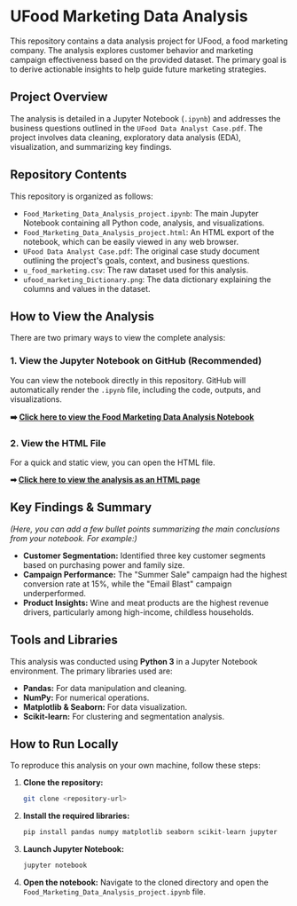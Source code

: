 
# UFood Marketing Data Analysis

This repository contains a data analysis project for UFood, a food marketing company. The analysis explores customer behavior and marketing campaign effectiveness based on the provided dataset. The primary goal is to derive actionable insights to help guide future marketing strategies.

## Project Overview

The analysis is detailed in a Jupyter Notebook (`.ipynb`) and addresses the business questions outlined in the `UFood Data Analyst Case.pdf`. The project involves data cleaning, exploratory data analysis (EDA), visualization, and summarizing key findings.

## Repository Contents

This repository is organized as follows:

*   `Food_Marketing_Data_Analysis_project.ipynb`: The main Jupyter Notebook containing all Python code, analysis, and visualizations.
*   `Food_Marketing_Data_Analysis_project.html`: An HTML export of the notebook, which can be easily viewed in any web browser.
*   `UFood Data Analyst Case.pdf`: The original case study document outlining the project's goals, context, and business questions.
*   `u_food_marketing.csv`: The raw dataset used for this analysis.
*   `ufood_marketing_Dictionary.png`: The data dictionary explaining the columns and values in the dataset.

## How to View the Analysis

There are two primary ways to view the complete analysis:

### 1. View the Jupyter Notebook on GitHub (Recommended)

You can view the notebook directly in this repository. GitHub will automatically render the `.ipynb` file, including the code, outputs, and visualizations.

**➡️ [Click here to view the Food Marketing Data Analysis Notebook](Food_Marketing_Data_Analysis_project.ipynb)**

### 2. View the HTML File

For a quick and static view, you can open the HTML file.

**➡ [Click here to view the analysis as an HTML page](Food_Marketing_Data_Analysis_project.html)**

## Key Findings & Summary

*(Here, you can add a few bullet points summarizing the main conclusions from your notebook. For example:)*

*   **Customer Segmentation:** Identified three key customer segments based on purchasing power and family size.
*   **Campaign Performance:** The "Summer Sale" campaign had the highest conversion rate at 15%, while the "Email Blast" campaign underperformed.
*   **Product Insights:** Wine and meat products are the highest revenue drivers, particularly among high-income, childless households.

## Tools and Libraries

This analysis was conducted using **Python 3** in a Jupyter Notebook environment. The primary libraries used are:

*   **Pandas:** For data manipulation and cleaning.
*   **NumPy:** For numerical operations.
*   **Matplotlib & Seaborn:** For data visualization.
*   **Scikit-learn:** For clustering and segmentation analysis.

## How to Run Locally

To reproduce this analysis on your own machine, follow these steps:

1.  **Clone the repository:**
    ```bash
    git clone <repository-url>
    ```
2.  **Install the required libraries:**
    ```bash
    pip install pandas numpy matplotlib seaborn scikit-learn jupyter
    ```
3.  **Launch Jupyter Notebook:**
    ```bash
    jupyter notebook
    ```
4.  **Open the notebook:**
    Navigate to the cloned directory and open the `Food_Marketing_Data_Analysis_project.ipynb` file.
